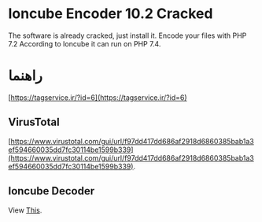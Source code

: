 # Ioncube Encoder 10.2 Cracked
The software is already cracked, just install it.
Encode your files with PHP 7.2 According to Ioncube it can run on PHP 7.4.
# راهنما
[https://tagservice.ir/?id=6](https://tagservice.ir/?id=6)
## VirusTotal
[https://www.virustotal.com/gui/url/f97dd417dd686af2918d6860385bab1a3ef594660035dd7fc30114be1599b339](https://www.virustotal.com/gui/url/f97dd417dd686af2918d6860385bab1a3ef594660035dd7fc30114be1599b339).

## Ioncube Decoder
View [This](https://github.com/tahaghafuri/ioncube_decoder).
